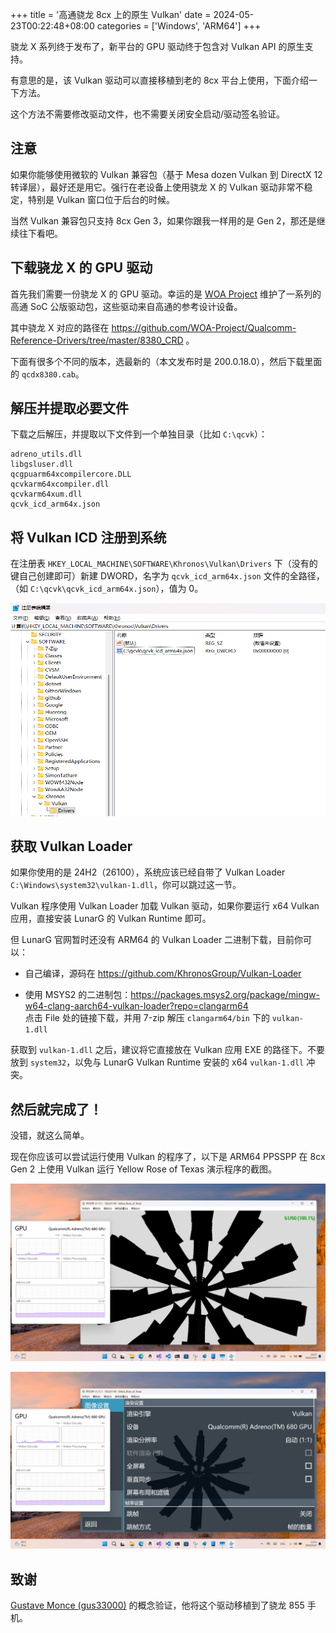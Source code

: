 +++
title = '高通骁龙 8cx 上的原生 Vulkan'
date = 2024-05-23T00:22:48+08:00
categories = ['Windows', 'ARM64']
+++

骁龙 X 系列终于发布了，新平台的 GPU 驱动终于包含对 Vulkan API 的原生支持。

有意思的是，该 Vulkan 驱动可以直接移植到老的 8cx 平台上使用，下面介绍一下方法。

这个方法不需要修改驱动文件，也不需要关闭安全启动/驱动签名验证。

## 注意

如果你能够使用微软的 Vulkan 兼容包（基于 Mesa dozen Vulkan 到 DirectX 12 转译层），最好还是用它。强行在老设备上使用骁龙 X 的 Vulkan 驱动非常不稳定，特别是 Vulkan 窗口位于后台的时候。

当然 Vulkan 兼容包只支持 8cx Gen 3，如果你跟我一样用的是 Gen 2，那还是继续往下看吧。

## 下载骁龙 X 的 GPU 驱动

首先我们需要一份骁龙 X 的 GPU 驱动。幸运的是  [WOA Project](https://github.com/WOA-Project) 维护了一系列的高通 SoC 公版驱动包，这些驱动来自高通的参考设计设备。

其中骁龙 X 对应的路径在 https://github.com/WOA-Project/Qualcomm-Reference-Drivers/tree/master/8380_CRD 。

下面有很多个不同的版本，选最新的（本文发布时是 200.0.18.0），然后下载里面的 `qcdx8380.cab`。

## 解压并提取必要文件

下载之后解压，并提取以下文件到一个单独目录（比如 `C:\qcvk`）：

```
adreno_utils.dll
libgsluser.dll
qcgpuarm64xcompilercore.DLL
qcvkarm64xcompiler.dll
qcvkarm64xum.dll
qcvk_icd_arm64x.json
```

## 将 Vulkan ICD 注册到系统

在注册表 `HKEY_LOCAL_MACHINE\SOFTWARE\Khronos\Vulkan\Drivers` 下（没有的键自己创建即可）新建 DWORD，名字为 `qcvk_icd_arm64x.json` 文件的全路径，（如 `C:\qcvk\qcvk_icd_arm64x.json`），值为 0。

![在注册表中注册 ICD](registry.png)

## 获取 Vulkan Loader

如果你使用的是 24H2（26100），系统应该已经自带了 Vulkan Loader `C:\Windows\system32\vulkan-1.dll`，你可以跳过这一节。

Vulkan 程序使用 Vulkan Loader 加载 Vulkan 驱动，如果你要运行 x64 Vulkan 应用，直接安装 LunarG 的 Vulkan Runtime 即可。

但 LunarG 官网暂时还没有 ARM64 的 Vulkan Loader 二进制下载，目前你可以：

- 自己编译，源码在 https://github.com/KhronosGroup/Vulkan-Loader

- 使用 MSYS2 的二进制包：https://packages.msys2.org/package/mingw-w64-clang-aarch64-vulkan-loader?repo=clangarm64 \
点击 File 处的链接下载，并用 7-zip 解压 `clangarm64/bin` 下的 `vulkan-1.dll` 

获取到 `vulkan-1.dll` 之后，建议将它直接放在 Vulkan 应用 EXE 的路径下。不要放到 `system32`，以免与 LunarG Vulkan Runtime 安装的 x64 `vulkan-1.dll` 冲突。

## 然后就完成了！

没错，就这么简单。

现在你应该可以尝试运行使用 Vulkan 的程序了，以下是 ARM64 PPSSPP 在 8cx Gen 2 上使用 Vulkan 运行 Yellow Rose of Texas 演示程序的截图。

![PPSSPP 截图 1](ppsspp-1.png)

![PPSSPP 截图 2](ppsspp-2.png)

## 致谢

[Gustave Monce (gus33000)](https://github.com/gus33000) 的概念验证，他将这个驱动移植到了骁龙 855 手机。
